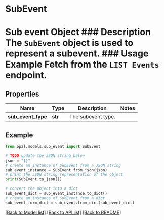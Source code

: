 # SubEvent

# Sub event Object ### Description The `SubEvent` object is used to represent a subevent.  ### Usage Example Fetch from the `LIST Events` endpoint.

## Properties

Name | Type | Description | Notes
------------ | ------------- | ------------- | -------------
**sub_event_type** | **str** | The subevent type. | 

## Example

```python
from opal.models.sub_event import SubEvent

# TODO update the JSON string below
json = "{}"
# create an instance of SubEvent from a JSON string
sub_event_instance = SubEvent.from_json(json)
# print the JSON string representation of the object
print(SubEvent.to_json())

# convert the object into a dict
sub_event_dict = sub_event_instance.to_dict()
# create an instance of SubEvent from a dict
sub_event_form_dict = sub_event.from_dict(sub_event_dict)
```
[[Back to Model list]](../README.md#documentation-for-models) [[Back to API list]](../README.md#documentation-for-api-endpoints) [[Back to README]](../README.md)


